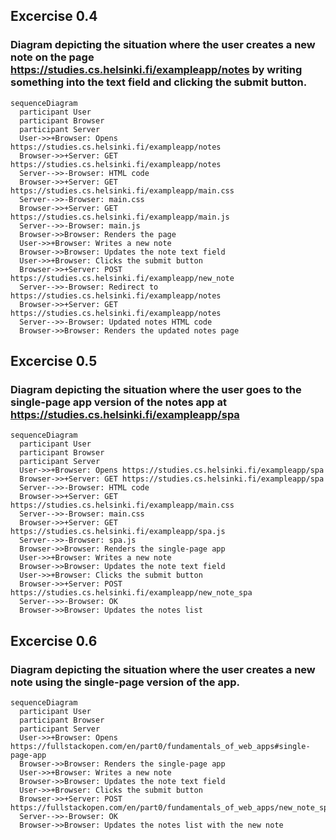 ## Excercise 0.4
### Diagram depicting the situation where the user creates a new note on the page https://studies.cs.helsinki.fi/exampleapp/notes by writing something into the text field and clicking the submit button.

```mermaid
sequenceDiagram
  participant User
  participant Browser
  participant Server
  User->>+Browser: Opens https://studies.cs.helsinki.fi/exampleapp/notes
  Browser->>+Server: GET https://studies.cs.helsinki.fi/exampleapp/notes
  Server-->>-Browser: HTML code
  Browser->>+Server: GET https://studies.cs.helsinki.fi/exampleapp/main.css
  Server-->>-Browser: main.css
  Browser->>+Server: GET https://studies.cs.helsinki.fi/exampleapp/main.js
  Server-->>-Browser: main.js
  Browser->>Browser: Renders the page
  User->>+Browser: Writes a new note
  Browser->>Browser: Updates the note text field
  User->>+Browser: Clicks the submit button
  Browser->>+Server: POST https://studies.cs.helsinki.fi/exampleapp/new_note
  Server-->>-Browser: Redirect to https://studies.cs.helsinki.fi/exampleapp/notes
  Browser->>+Server: GET https://studies.cs.helsinki.fi/exampleapp/notes
  Server-->>-Browser: Updated notes HTML code
  Browser->>Browser: Renders the updated notes page

```

## Excercise 0.5
### Diagram depicting the situation where the user goes to the single-page app version of the notes app at https://studies.cs.helsinki.fi/exampleapp/spa

```mermaid
sequenceDiagram
  participant User
  participant Browser
  participant Server
  User->>+Browser: Opens https://studies.cs.helsinki.fi/exampleapp/spa
  Browser->>+Server: GET https://studies.cs.helsinki.fi/exampleapp/spa
  Server-->>-Browser: HTML code
  Browser->>+Server: GET https://studies.cs.helsinki.fi/exampleapp/main.css
  Server-->>-Browser: main.css
  Browser->>+Server: GET https://studies.cs.helsinki.fi/exampleapp/spa.js
  Server-->>-Browser: spa.js
  Browser->>Browser: Renders the single-page app
  User->>+Browser: Writes a new note
  Browser->>Browser: Updates the note text field
  User->>+Browser: Clicks the submit button
  Browser->>+Server: POST https://studies.cs.helsinki.fi/exampleapp/new_note_spa
  Server-->>-Browser: OK
  Browser->>Browser: Updates the notes list

```

## Excercise 0.6
### Diagram depicting the situation where the user creates a new note using the single-page version of the app.

```mermaid
sequenceDiagram
  participant User
  participant Browser
  participant Server
  User->>+Browser: Opens https://fullstackopen.com/en/part0/fundamentals_of_web_apps#single-page-app
  Browser->>Browser: Renders the single-page app
  User->>+Browser: Writes a new note
  Browser->>Browser: Updates the note text field
  User->>+Browser: Clicks the submit button
  Browser->>+Server: POST https://fullstackopen.com/en/part0/fundamentals_of_web_apps/new_note_spa
  Server-->>-Browser: OK
  Browser->>Browser: Updates the notes list with the new note

```

